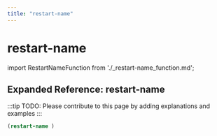 ```yaml
---
title: "restart-name"
---
```


# restart-name

import RestartNameFunction from './_restart-name_function.md';

<RestartNameFunction />

## Expanded Reference: restart-name

:::tip
TODO: Please contribute to this page by adding explanations and examples
:::

```lisp
(restart-name )
```
